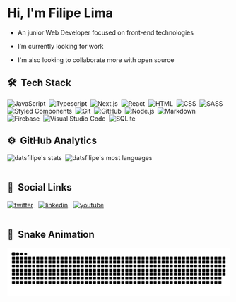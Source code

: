<!-- about me -->
<h1 align="left">Hi, I'm Filipe Lima</h1>

- An junior Web Developer focused on front-end technologies 

- I’m currently looking for work

<!-- portfolio link
- All of my projects are available at [portfolio]()
-->

- I'm also looking to collaborate more with open source

## 🛠 &nbsp;Tech Stack

![JavaScript](https://img.shields.io/badge/-JavaScript-1f2335?style=flat-square&logo=javascript)&nbsp;
![Typescript](https://img.shields.io/badge/-Typescript-1f2335?style=flat-square&logo=typescript)&nbsp;
![Next.js](https://img.shields.io/badge/-Next-1f2335?style=flat-square&logo=next.js)&nbsp;
![React](https://img.shields.io/badge/-React-1f2335?style=flat-square&logo=react)&nbsp;
![HTML](https://img.shields.io/badge/-HTML-1f2335?style=flat-square&logo=HTML5)&nbsp;
![CSS](https://img.shields.io/badge/-CSS-1f2335?style=flat-square&logo=CSS3&logoColor=1572B6)&nbsp;
![SASS](https://img.shields.io/badge/-SASS-1f2335?style=flat-square&logo=SASS)&nbsp;
![Styled Components](https://img.shields.io/badge/-Styled%20Components-1f2335?style=flat-square&logo=styledcomponents)&nbsp;
![Git](https://img.shields.io/badge/-Git-1f2335?style=flat-square&logo=git)&nbsp;
![GitHub](https://img.shields.io/badge/-GitHub-1f2335?style=flat-square&logo=github)&nbsp;
![Node.js](https://img.shields.io/badge/-Node.js-1f2335?style=flat-square&logo=node.js)&nbsp;
![Markdown](https://img.shields.io/badge/-Markdown-1f2335?style=flat-square&logo=markdown)&nbsp;
![Firebase](https://img.shields.io/badge/-Firebase-1f2335?style=flat-square&logo=firebase)&nbsp;
![Visual Studio Code](https://img.shields.io/badge/-Visual%20Studio%20Code-1f2335?style=flat-square&logo=visual-studio-code&logoColor=007ACC)&nbsp;
![SQLite](https://img.shields.io/badge/-SQLite-1f2335?style=flat-square&logo=sqlite)&nbsp;

## ⚙️ &nbsp;GitHub Analytics

<div>
  <img height="170em" src="https://github-readme-stats.vercel.app/api?username=datsfilipe&show_icons=true&border_color=414868&border_radius=0&theme=tokyonight" alt="datsfilipe's stats"/>&nbsp;
  <img height="170em" src="https://github-readme-stats.vercel.app/api/top-langs/?username=datsfilipe&layout=compact&border_color=414868&border_radius=0&theme=tokyonight" alt="datsfilipe's most languages"/>
</div>

<br>

## 👥 &nbsp;Social Links

<div>
<a href="https://twitter.com/datisfilipe" target="_blank">
  <img align="center" src="https://img.shields.io/badge/-datisfilipe-1f2335?style=for-the-badge&logo=twitter" alt="twitter"/>  
</a>&nbsp;
<a href="https://linkedin.com/in/datsfilipe" target="_blank">
  <img align="center" src="https://img.shields.io/badge/-datsfilipe-1f2335?style=for-the-badge&logo=linkedin" alt="linkedin"/>
</a>&nbsp;
<a href="https://open.spotify.com/user/4calisip8iasfq9v3gavlqxkp" target="_blank">
 <img align="center" src="https://img.shields.io/badge/-dtsf-1f2335?style=for-the-badge&logo=spotify" alt="youtube"/>
</a>
</div>

<br>

## 🐍 &nbsp;Snake Animation

![github contribution grid snake animation](https://raw.githubusercontent.com/platane/platane/output/github-contribution-grid-snake.svg)
